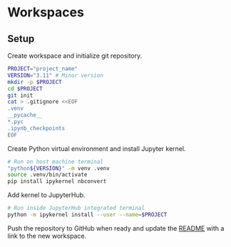 # Workspaces

## Setup

Create workspace and initialize git repository.

```bash
PROJECT="project_name"
VERSION="3.11" # Minor version
mkdir -p $PROJECT
cd $PROJECT
git init
cat > .gitignore <<EOF
.venv
__pycache__
*.pyc
.ipynb_checkpoints
EOF
```

Create Python virtual environment and install Jupyter kernel.

```bash
# Run on host machine terminal
"python${VERSION}" -m venv .venv
source .venv/bin/activate
pip install ipykernel nbconvert
```

Add kernel to JupyterHub.

```bash
# Run inside JupyterHub integrated terminal
python -m ipykernel install --user --name=$PROJECT
```

Push the repository to GitHub when ready and update the [README](../README.md#repositories) with a link to the new workspace.